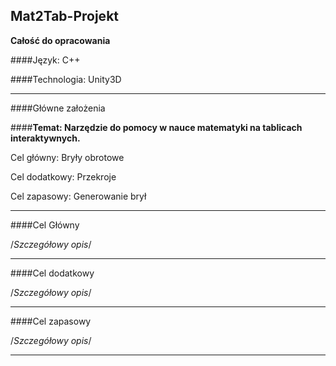 ## Mat2Tab-Projekt

**Całość do opracowania**

####Język: C++

####Technologia: Unity3D

___

####Główne założenia


####**Temat: Narzędzie do pomocy w nauce matematyki na tablicach interaktywnych.**

Cel główny: Bryły obrotowe

Cel dodatkowy: Przekroje

Cel zapasowy: Generowanie brył

___

####Cel Główny

/*Szczegółowy opis*/

___

####Cel dodatkowy

/*Szczegółowy opis*/

___

####Cel zapasowy

/*Szczegółowy opis*/

___
